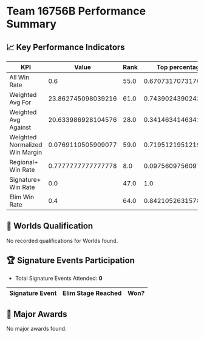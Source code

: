 # Team 16756B Performance Summary

## 📈 Key Performance Indicators
| KPI | Value | Rank | Top percentage |
| --- | ----- | ---- | ----- |
| All Win Rate | 0.6 | 55.0 | 0.6707317073170732 |
| Weighted Avg For | 23.862745098039216 | 61.0 | 0.7439024390243902 |
| Weighted Avg Against | 20.633986928104576 | 28.0 | 0.34146341463414637 |
| Weighted Normalized Win Margin | 0.0769110505909077 | 59.0 | 0.7195121951219512 |
| Regional+ Win Rate | 0.7777777777777778 | 8.0 | 0.0975609756097561 |
| Signature+ Win Rate | 0.0 | 47.0 | 1.0 |
| Elim Win Rate | 0.4 | 64.0 | 0.8421052631578947 |


## 🎯 Worlds Qualification
No recorded qualifications for Worlds found.

## 🏆 Signature Events Participation
- Total Signature Events Attended: **0**

| Signature Event | Elim Stage Reached | Won? |
|:----------------|:-------------------|:----|


## 🥇 Major Awards
No major awards found.

